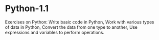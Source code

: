 # Python-1.1
Exercises on Python: 
Write basic code in Python,
Work with various types of data in Python,
Convert the data from one type to another,
Use expressions and variables to perform operations.
